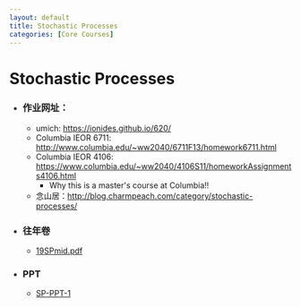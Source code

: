 ```yaml
---
layout: default
title: Stochastic Processes
categories: [Core Courses]
---
```


# Stochastic Processes

- ### **作业网址：**
    - umich: <https://ionides.github.io/620/>
    - Columbia IEOR 6711: http://www.columbia.edu/~ww2040/6711F13/homework6711.html
    - Columbia IEOR 4106: https://www.columbia.edu/~ww2040/4106S11/homeworkAssignments4106.html
       - Why this is a master's course at Columbia!!
    - 念山居：http://blog.charmpeach.com/category/stochastic-processes/
- ### **往年卷**
    - <a href="https://raw.githubusercontent.com/byn1002/byn1002.github.io/master/assets/files/Stochastic_Processes/19SPmid.pdf" target="_blank">19SPmid.pdf</a>
- ### **PPT**
    - <a href="https://raw.githubusercontent.com/byn1002/byn1002.github.io/master/assets/files/Stochastic_Processes/SP-PPT-1.pdf" target="_blank">SP-PPT-1</a>
